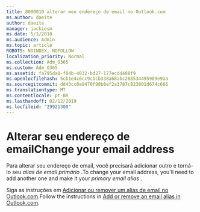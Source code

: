```yaml
---
title: 8000010 alterar meu endereço de email no Outlook.com
ms.author: daeite
author: daeite
manager: jackiesm
ms.date: 5/1/2018
ms.audience: Admin
ms.topic: article
ROBOTS: NOINDEX, NOFOLLOW
localization_priority: Normal
ms.collection: Adm_O365
ms.custom: Adm_O365
ms.assetid: fa795da0-f04b-4032-bd27-177ecdd488f9
ms.openlocfilehash: 5cb1e4c6cc9cbcb338a68abc288534495909e9aa
ms.sourcegitcommit: dd43cc0a9470f98b8ef2a3787c823801d674c666
ms.translationtype: MT
ms.contentlocale: pt-BR
ms.lasthandoff: 02/12/2019
ms.locfileid: "29921300"
---
```

# <a name="change-your-email-address"></a><span data-ttu-id="4ec00-102">Alterar seu endereço de email</span><span class="sxs-lookup"><span data-stu-id="4ec00-102">Change your email address</span></span>

<span data-ttu-id="4ec00-103">Para alterar seu endereço de email, você precisará adicionar outro e torná-lo seu *alias de email primário* .</span><span class="sxs-lookup"><span data-stu-id="4ec00-103">To change your email address, you'll need to add another one and make it your  *primary email alias*  .</span></span> 
  
<span data-ttu-id="4ec00-104">Siga as instruções em [Adicionar ou remover um alias de email no Outlook.com](https://go.microsoft.com/fwlink/p/?linkid=873115).</span><span class="sxs-lookup"><span data-stu-id="4ec00-104">Follow the instructions in [Add or remove an email alias in Outlook.com](https://go.microsoft.com/fwlink/p/?linkid=873115).</span></span>
  

